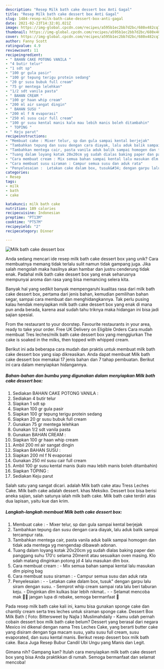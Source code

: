 ```yaml
---
description: "Resep Milk bath cake dessert box Anti Gagal"
title: "Resep Milk bath cake dessert box Anti Gagal"
slug: 1484-resep-milk-bath-cake-dessert-box-anti-gagal
date: 2021-02-23T14:32:01.021Z
image: https://img-global.cpcdn.com/recipes/a595b1ec2bb7d2bc/680x482cq70/milk-bath-cake-dessert-box-foto-resep-utama.jpg
thumbnail: https://img-global.cpcdn.com/recipes/a595b1ec2bb7d2bc/680x482cq70/milk-bath-cake-dessert-box-foto-resep-utama.jpg
cover: https://img-global.cpcdn.com/recipes/a595b1ec2bb7d2bc/680x482cq70/milk-bath-cake-dessert-box-foto-resep-utama.jpg
author: Fanny Scott
ratingvalue: 4.9
reviewcount: 11
recipeingredient:
- " BAHAN CAKE POTONG VANILA "
- "4 butir telur"
- "1 sdt sp"
- "100 gr gula pasir"
- "100 gr tepung terigu protein sedang"
- "20 gr susu bubuk full cream"
- "75 gr mentega lelehkan"
- "1/2 sdt vanila pasta"
- " BAHAN CREAM "
- "100 gr haan whip cream"
- "200 ml air sangat dingin"
- " BAHAN SUSU "
- "200 ml f N evaporasi"
- "250 ml susu cair full cream"
- "100 gr susu kental manis kalo mau lebih manis boleh ditambahin"
- " TOPING "
- " Keju parut"
recipeinstructions:
- "Membuat cake : Mixer telur, sp dan gula sampai kental berjejak"
- "Tambahkan tepung dan susu dengan cara diayak, lalu aduk balik sampai tercampur rata."
- "Tambahkan mentega cair, pasta vanila aduk balik sampai homogen dan tidak ada mentega yg mengendap dibawah adonan."
- "Tuang dalam loyang kotak 20x20cm yg sudah dialas baking paper dan panggang suhu 170&#39;c selama 20menit atau sesuaikan oven masing. Klo sdah matang dinginkan potong jd 4 lalu masukan dlm box."
- "Cara membuat cream : Mix semua bahan sampai kental lalu masukan dlm piping bag"
- "Cara membuat susu siraman : Campur semua susu dan aduk rata"
- "Penyelesaian :  Letakan cake dalam box, tusuk&#34; dengan garpu lalu siram dengan susu.  Semprot whip cream sampai rata lalu beri taburan keju. Dinginkan dlm kulkas biar lebih nikmat..  Selamat mencoba mak 🥰🥰 jangan lupa di rebake, semoga bermanfaat 🥰"
categories:
- Resep
tags:
- milk
- bath
- cake

katakunci: milk bath cake 
nutrition: 189 calories
recipecuisine: Indonesian
preptime: "PT13M"
cooktime: "PT57M"
recipeyield: "2"
recipecategory: Dinner

---
```



![Milk bath cake dessert box](https://img-global.cpcdn.com/recipes/a595b1ec2bb7d2bc/680x482cq70/milk-bath-cake-dessert-box-foto-resep-utama.jpg)

Anda sedang mencari ide resep milk bath cake dessert box yang unik? Cara membuatnya memang tidak terlalu sulit namun tidak gampang juga. Jika salah mengolah maka hasilnya akan hambar dan justru cenderung tidak enak. Padahal milk bath cake dessert box yang enak seharusnya mempunyai aroma dan rasa yang bisa memancing selera kita.

Banyak hal yang sedikit banyak mempengaruhi kualitas rasa dari milk bath cake dessert box, pertama dari jenis bahan, kemudian pemilihan bahan segar, sampai cara membuat dan menghidangkannya. Tak perlu pusing kalau hendak menyiapkan milk bath cake dessert box yang enak di mana pun anda berada, karena asal sudah tahu triknya maka hidangan ini bisa jadi sajian spesial.

From the restaurant to your doorstep. Favourite restaurants in your area, ready to take your order. Free UK Delivery on Eligible Orders Cara mudah membuat Tres leches/milk bath cake dessert box yang menggiurkan The cake is soaked in the milks, then topped with whipped cream.


Berikut ini ada beberapa cara mudah dan praktis untuk membuat milk bath cake dessert box yang siap dikreasikan. Anda dapat membuat Milk bath cake dessert box memakai 17 jenis bahan dan 7 tahap pembuatan. Berikut ini cara dalam menyiapkan hidangannya.

<!--inarticleads1-->

##### Bahan-bahan dan bumbu yang digunakan dalam menyiapkan Milk bath cake dessert box:

1. Sediakan  BAHAN CAKE POTONG VANILA :
1. Sediakan 4 butir telur
1. Siapkan 1 sdt sp
1. Siapkan 100 gr gula pasir
1. Siapkan 100 gr tepung terigu protein sedang
1. Siapkan 20 gr susu bubuk full cream
1. Gunakan 75 gr mentega lelehkan
1. Gunakan 1/2 sdt vanila pasta
1. Gunakan  BAHAN CREAM :
1. Siapkan 100 gr haan whip cream
1. Ambil 200 ml air sangat dingin
1. Siapkan  BAHAN SUSU :
1. Siapkan 200 ml f N evaporasi
1. Gunakan 250 ml susu cair full cream
1. Ambil 100 gr susu kental manis (kalo mau lebih manis boleh ditambahin)
1. Siapkan  TOPING :
1. Sediakan  Keju parut


Salah satu yang sangat dicari. adalah Milk bath cake atau Tress Leches Cake. Milk bath cake adalah dessert. khas Meksiko. Dessert box bisa berisi aneka sajian, salah satunya ialah milk bath cake. Milk bath cake terdiri atas dua lapisan, yaitu kue dan krim. 

<!--inarticleads2-->

##### Langkah-langkah membuat Milk bath cake dessert box:

1. Membuat cake : - Mixer telur, sp dan gula sampai kental berjejak
1. Tambahkan tepung dan susu dengan cara diayak, lalu aduk balik sampai tercampur rata.
1. Tambahkan mentega cair, pasta vanila aduk balik sampai homogen dan tidak ada mentega yg mengendap dibawah adonan.
1. Tuang dalam loyang kotak 20x20cm yg sudah dialas baking paper dan panggang suhu 170&#39;c selama 20menit atau sesuaikan oven masing. Klo sdah matang dinginkan potong jd 4 lalu masukan dlm box.
1. Cara membuat cream : - Mix semua bahan sampai kental lalu masukan dlm piping bag
1. Cara membuat susu siraman : - Campur semua susu dan aduk rata
1. Penyelesaian : -  - Letakan cake dalam box, tusuk&#34; dengan garpu lalu siram dengan susu.  - Semprot whip cream sampai rata lalu beri taburan keju. - Dinginkan dlm kulkas biar lebih nikmat.. -  - Selamat mencoba mak 🥰🥰 jangan lupa di rebake, semoga bermanfaat 🥰


Pada resep milk bath cake kali ini, kamu bisa gunakan sponge cake dan chantily cream serta tres leches untuk siraman sponge cake. Dessert Box Milk Bath ( Foto: Bittersweet by Najla ) Muslimahdaily - Kamu udah pernah cobain dessert box milk bath cake belum? Dessert yang berasal dari negara Mexico ini dikenal dengan nama Tres Leches Cake, yang berarti butter cake yang disiram dengan tiga macam susu, yaitu susu full cream, susu evaporated, dan susu kental manis. Berikut resep dessert box milk bath cake. Baca Juga Resep Bubur Candil Ubi Ungu yang Manis dan Legit. 

Gimana nih? Gampang kan? Itulah cara menyiapkan milk bath cake dessert box yang bisa Anda praktikkan di rumah. Semoga bermanfaat dan selamat mencoba!
